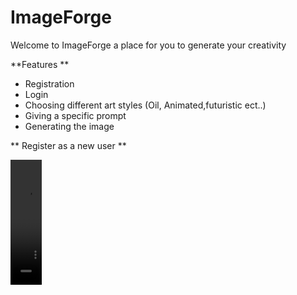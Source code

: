 # ImageForge

Welcome to ImageForge a place for you to generate your creativity 

**Features 
**
  - Registration
  - Login
  - Choosing different art styles (Oil, Animated,futuristic ect..)
  - Giving a specific prompt
  - Generating the image

**    Register as a new user **

<video width="50" height="200" controls>
  <source src="https://github.com/illia1383/imageGeneratorApp/assets/122395038/69539d2e-c35f-452c-8013-4478279cd36b.mp4" type="video/mp4">
</video>


